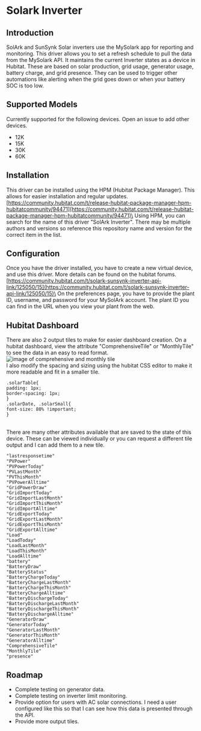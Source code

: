 # Solark Inverter
## Introduction
SolArk and SunSynk Solar inverters use the MySolark app for reporting and monitoring. This driver allows you to set a refresh schedule to pull the data from the MySolark API. It maintains the current Inverter states as a device in Hubitat. These are based on solar production, grid usage, generator usage, battery charge, and grid presence. They can be used to trigger other automations like alerting when the grid goes down or when your battery SOC is too low.
## Supported Models
Currently supported for the following devices. Open an issue to add other devices.
- 12K
- 15K
- 30K
- 60K
## Installation
This driver can be installed using the HPM (Hubitat Package Manager). This allows for easier installation and regular updates. [https://community.hubitat.com/t/release-hubitat-package-manager-hpm-hubitatcommunity/94471](https://community.hubitat.com/t/release-hubitat-package-manager-hpm-hubitatcommunity/94471)\
Using HPM, you can search for the name of this driver "SolArk Inverter". There may be multiple authors and versions so reference this repository name and version for the correct item in the list.
## Configuration
Once you have the driver installed, you have to create a new virtual device, and use this driver. More details can be found on the hubitat forums. [https://community.hubitat.com/t/solark-sunsynk-inverter-api-link/125050/15](https://community.hubitat.com/t/solark-sunsynk-inverter-api-link/125050/15)\
On the preferences page, you have to provide the plant ID, username, and password for your MySolArk account. The plant ID you can find in the URL when you view your plant from the web.
## Hubitat Dashboard
There are also 2 output tiles to make for easier dashboard creation. On a hubitat dashboard, view the attribute "ComprehensiveTile" or "MonthlyTile" to see the data in an easy to read format.\
![image of comprehensive and monthly tile](https://community.hubitat.com/uploads/default/original/3X/7/d/7d0496adeaa8f589c9687d4299b6528e391db885.png)\
I also modify the spacing and sizing using the hubitat CSS editor to make it more readable and fit in a smaller tile.

```
.solarTable{
padding: 1px;
border-spacing: 1px;
}
.solarDate, .solarSmall{
font-size: 80% !important;
}
```
<br>There are many other attributes available that are saved to the state of this device. These can be viewed individually or you can request a different tile output and I can add them to a new tile.

```
"lastresponsetime"
"PVPower"
"PVPowerToday"
"PVLastMonth"
"PVThisMonth"
"PVPowerAlltime"
"GridPowerDraw"
"GridImportToday"
"GridImportLastMonth"
"GridImportThisMonth"
"GridImportAlltime"
"GridExportToday"
"GridExportLastMonth"
"GridExportThisMonth"
"GridExportAlltime"
"Load"
"LoadToday"
"LoadLastMonth"
"LoadThisMonth"
"LoadAlltime"
"battery"
"BatteryDraw"
"BatteryStatus"
"BatteryChargeToday"
"BatteryChargeLastMonth"
"BatteryChargeThisMonth"
"BatteryChargeAlltime"
"BatteryDischargeToday"
"BatteryDischargeLastMonth"
"BatteryDischargeThisMonth"
"BatteryDischargeAlltime"
"GeneratorDraw"
"GeneratorToday"
"GeneratorLastMonth"
"GeneratorThisMonth"
"GeneratorAlltime"
"ComprehensiveTile"
"MonthlyTile"
"presence"
```

## Roadmap
- Complete testing on generator data.
- Complete testing on inverter limit monitoring.
- Provide option for users with AC solar connections. I need a user configured like this so that I can see how this data is presented through the API.
- Provide more output tiles.